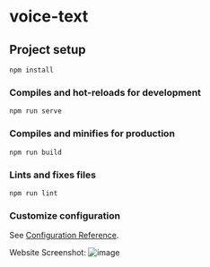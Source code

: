 # voice-text

## Project setup
```
npm install
```

### Compiles and hot-reloads for development
```
npm run serve
```

### Compiles and minifies for production
```
npm run build
```

### Lints and fixes files
```
npm run lint
```

### Customize configuration
See [Configuration Reference](https://cli.vuejs.org/config/).

Website Screenshot:
![image](https://github.com/chinmoyt03/AI-Shopping-List-2/assets/97797824/5c198067-4d9c-414f-a28c-1889d8232f8b)


